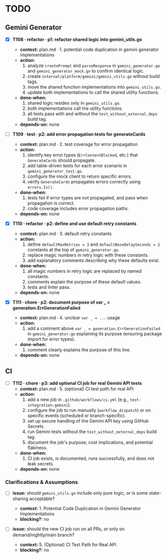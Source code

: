 # TODO

## Gemini Generator
- [x] **T108 · refactor · p1: refactor shared logic into gemini_utils.go**
    - **context:** plan.md · 1. potential code duplication in gemini generator implementations
    - **action:**
        1. analyze `createPrompt` and `parseResponse` in `gemini_generator.go` and `gemini_generator_mock.go` to confirm identical logic.
        2. create `internal/platform/gemini/gemini_utils.go` without build tags.
        3. move the shared function implementations into `gemini_utils.go`.
        4. update both implementations to call the shared utility functions.
    - **done-when:**
        1. shared logic resides only in `gemini_utils.go`.
        2. both implementations call the utility functions.
        3. all tests pass with and without the `test_without_external_deps` build tag.
    - **depends-on:** none

- [ ] **T109 · test · p2: add error propagation tests for generateCards**
    - **context:** plan.md · 2. test coverage for error propagation
    - **action:**
        1. identify key error types (`ErrContentBlocked`, etc.) that `GenerateCards` should propagate.
        2. add table-driven tests for each error scenario in `gemini_generator_test.go`.
        3. configure the mock client to return specific errors.
        4. verify `GenerateCards` propagates errors correctly using `errors.Is()`.
    - **done-when:**
        1. tests fail if error types are not propagated, and pass when propagation is correct.
        2. code coverage includes error propagation paths.
    - **depends-on:** none

- [x] **T110 · refactor · p2: define and use default retry constants**
    - **context:** plan.md · 3. default retry constants
    - **action:**
        1. define `defaultMaxRetries = 3` and `defaultBaseDelaySeconds = 2` constants at the top of `gemini_generator.go`.
        2. replace magic numbers in retry logic with these constants.
        3. add explanatory comments describing why these defaults exist.
    - **done-when:**
        1. all magic numbers in retry logic are replaced by named constants.
        2. comments explain the purpose of these default values.
        3. tests and linter pass.
    - **depends-on:** none

- [x] **T111 · chore · p2: document purpose of var _ = generation.ErrGenerationFailed**
    - **context:** plan.md · 4. unclear `var _ = ...` usage
    - **action:**
        1. add a comment above `var _ = generation.ErrGenerationFailed` in `gemini_generator.go` explaining its purpose (ensuring package import for error types).
    - **done-when:**
        1. comment clearly explains the purpose of this line.
    - **depends-on:** none

## CI
- [ ] **T112 · chore · p3: add optional CI job for real Gemini API tests**
    - **context:** plan.md · 5. (optional) CI test path for real API
    - **action:**
        1. add a new job in `.github/workflows/ci.yml` (e.g., `test-integration-gemini`).
        2. configure the job to run manually (`workflow_dispatch`) or on specific events (scheduled or branch-specific).
        3. set up secure handling of the Gemini API key using GitHub Secrets.
        4. run Gemini tests without the `test_without_external_deps` build tag.
        5. document the job's purpose, cost implications, and potential flakiness.
    - **done-when:**
        1. CI job exists, is documented, runs successfully, and does not leak secrets.
    - **depends-on:** none

### Clarifications & Assumptions
- [ ] **issue:** should `gemini_utils.go` include only pure logic, or is some state-sharing acceptable?
    - **context:** 1. Potential Code Duplication in Gemini Generator Implementations
    - **blocking?:** no

- [ ] **issue:** should the new CI job run on all PRs, or only on demand/nightly/main branch?
    - **context:** 5. (Optional) CI Test Path for Real API
    - **blocking?:** no
